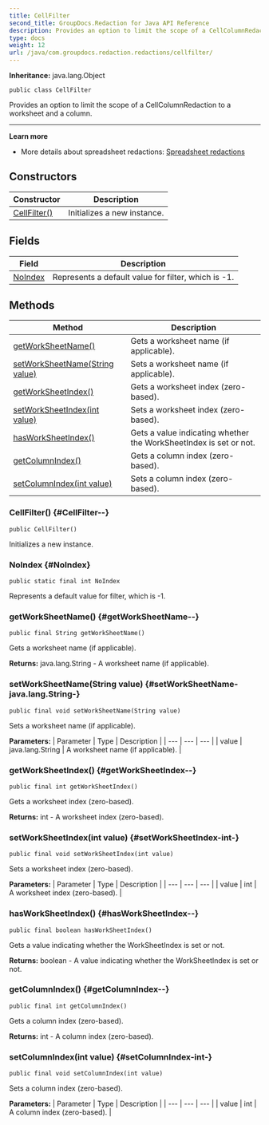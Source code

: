 ```yaml
---
title: CellFilter
second_title: GroupDocs.Redaction for Java API Reference
description: Provides an option to limit the scope of a CellColumnRedaction to a worksheet and a column.
type: docs
weight: 12
url: /java/com.groupdocs.redaction.redactions/cellfilter/
---
```

**Inheritance:**
java.lang.Object
```
public class CellFilter
```

Provides an option to limit the scope of a  CellColumnRedaction  to a worksheet and a column.

--------------------

**Learn more**

 *  More details about spreadsheet redactions: [Spreadsheet redactions][]


[Spreadsheet redactions]: https://docs.groupdocs.com/redaction/java/spreadsheet-redactions/
## Constructors

| Constructor | Description |
| --- | --- |
| [CellFilter()](#CellFilter--) | Initializes a new instance. |
## Fields

| Field | Description |
| --- | --- |
| [NoIndex](#NoIndex) | Represents a default value for filter, which is -1. |
## Methods

| Method | Description |
| --- | --- |
| [getWorkSheetName()](#getWorkSheetName--) | Gets a worksheet name (if applicable). |
| [setWorkSheetName(String value)](#setWorkSheetName-java.lang.String-) | Sets a worksheet name (if applicable). |
| [getWorkSheetIndex()](#getWorkSheetIndex--) | Gets a worksheet index (zero-based). |
| [setWorkSheetIndex(int value)](#setWorkSheetIndex-int-) | Sets a worksheet index (zero-based). |
| [hasWorkSheetIndex()](#hasWorkSheetIndex--) | Gets a value indicating whether the  WorkSheetIndex  is set or not. |
| [getColumnIndex()](#getColumnIndex--) | Gets a column index (zero-based). |
| [setColumnIndex(int value)](#setColumnIndex-int-) | Sets a column index (zero-based). |
### CellFilter() {#CellFilter--}
```
public CellFilter()
```


Initializes a new instance.

### NoIndex {#NoIndex}
```
public static final int NoIndex
```


Represents a default value for filter, which is -1.

### getWorkSheetName() {#getWorkSheetName--}
```
public final String getWorkSheetName()
```


Gets a worksheet name (if applicable).

**Returns:**
java.lang.String - A worksheet name (if applicable).
### setWorkSheetName(String value) {#setWorkSheetName-java.lang.String-}
```
public final void setWorkSheetName(String value)
```


Sets a worksheet name (if applicable).

**Parameters:**
| Parameter | Type | Description |
| --- | --- | --- |
| value | java.lang.String | A worksheet name (if applicable). |

### getWorkSheetIndex() {#getWorkSheetIndex--}
```
public final int getWorkSheetIndex()
```


Gets a worksheet index (zero-based).

**Returns:**
int - A worksheet index (zero-based).
### setWorkSheetIndex(int value) {#setWorkSheetIndex-int-}
```
public final void setWorkSheetIndex(int value)
```


Sets a worksheet index (zero-based).

**Parameters:**
| Parameter | Type | Description |
| --- | --- | --- |
| value | int | A worksheet index (zero-based). |

### hasWorkSheetIndex() {#hasWorkSheetIndex--}
```
public final boolean hasWorkSheetIndex()
```


Gets a value indicating whether the  WorkSheetIndex  is set or not.

**Returns:**
boolean - A value indicating whether the  WorkSheetIndex  is set or not.
### getColumnIndex() {#getColumnIndex--}
```
public final int getColumnIndex()
```


Gets a column index (zero-based).

**Returns:**
int - A column index (zero-based).
### setColumnIndex(int value) {#setColumnIndex-int-}
```
public final void setColumnIndex(int value)
```


Sets a column index (zero-based).

**Parameters:**
| Parameter | Type | Description |
| --- | --- | --- |
| value | int | A column index (zero-based). |

